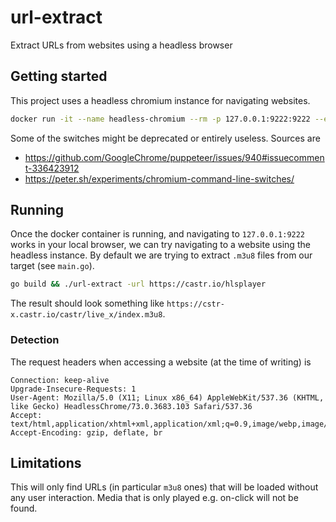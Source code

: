 # url-extract
Extract URLs from websites using a headless browser

## Getting started

This project uses a headless chromium instance for navigating websites.

```bash
docker run -it --name headless-chromium --rm -p 127.0.0.1:9222:9222 --entrypoint "chromium-browser" zenika/alpine-chrome --headless --disable-gpu --no-sandbox --disable-software-rasterizer --remote-debugging-address=0.0.0.0 --remote-debugging-port=9222 --enable-logging --disable-dev-shm-usage --disable-sync --disable-background-networking --no-first-run --no-pings --metrics-recording-only --safebrowsing-disable-auto-update --mute-audio

```

Some of the switches might be deprecated or entirely useless. Sources are
- https://github.com/GoogleChrome/puppeteer/issues/940#issuecomment-336423912
- https://peter.sh/experiments/chromium-command-line-switches/

## Running

Once the docker container is running, and navigating to `127.0.0.1:9222` works in your local browser, we can try navigating to a website using the headless instance. By default we are trying to extract `.m3u8` files from our target (see `main.go`).

```bash
go build && ./url-extract -url https://castr.io/hlsplayer
```

The result should look something like `https://cstr-x.castr.io/castr/live_x/index.m3u8`.

### Detection

The request headers when accessing a website (at the time of writing) is

```
Connection: keep-alive
Upgrade-Insecure-Requests: 1
User-Agent: Mozilla/5.0 (X11; Linux x86_64) AppleWebKit/537.36 (KHTML, like Gecko) HeadlessChrome/73.0.3683.103 Safari/537.36
Accept: text/html,application/xhtml+xml,application/xml;q=0.9,image/webp,image/apng,*/*;q=0.8
Accept-Encoding: gzip, deflate, br
```

## Limitations

This will only find URLs (in particular `m3u8` ones) that will be loaded without any user interaction. Media that is only played e.g. on-click will not be found.